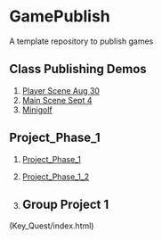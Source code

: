 # GamePublish
A template repository to publish games

## Class Publishing Demos

1. [Player Scene Aug 30](Player_Scene_08_30/index.html)
2. [Main Scene Sept 4](Main_9/4/index.html)
3. [Minigolf](Minigolf/index.html)

## Project_Phase_1
1. [Project_Phase_1](Project_Phase_1/index.html)
2. [Project_Phase_1_2](Project_Phase_1_2/index.html)

3. ## Group Project 1
  (Key_Quest/index.html) 

